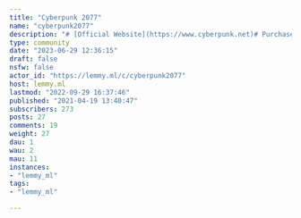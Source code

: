 ```yaml
---
title: "Cyberpunk 2077" 
name: "cyberpunk2077"
description: "# [Official Website](https://www.cyberpunk.net)# Purchase- [Steam](https://store.steampowered.com/app/1091500/Cyberpunk_2077/)- [GOG](https://www.gog.com/game/cyberpunk_2077)  - [Epic Games](https://store.epicgames.com/p/cyberpunk-2077)  - [Humble](https://www.humblebundle.com/store/cyberpunk-2077)  - [Xbox](https://www.microsoft.com/p/cyberpunk-2077/bx3m8l83bbrw)- [PlayStation](https://www.playstation.com/games/cyberpunk-2077/)  - ~~[Stadia](https://stadia.google.com/game/cyberpunk2077)~~# Communities- [Reddit](https://www.reddit.com/r/cyberpunkgame/)- [Discord](https://discord.com/invite/Rkj2wj6)"
type: community
date: "2023-06-29 12:36:15"
draft: false
nsfw: false
actor_id: "https://lemmy.ml/c/cyberpunk2077"
host: lemmy.ml
lastmod: "2022-09-29 16:37:46"
published: "2021-04-19 13:40:47"
subscribers: 273
posts: 27
comments: 19
weight: 27
dau: 1
wau: 2
mau: 11
instances:
- "lemmy_ml"
tags: 
- "lemmy_ml"

---
```

